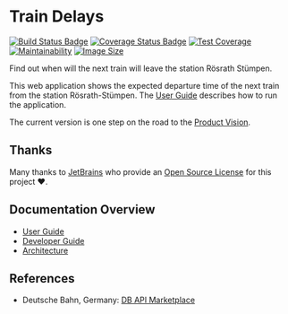 # Train Delays

[![Build Status Badge](https://github.com/wonderbird/train-delays/workflows/Build%20and%20Publish/badge.svg)](https://github.com/wonderbird/train-delays/actions/workflows/build.yml?query=workflow%3A%22Build+and+Publish%22)
[![Coverage Status Badge](https://coveralls.io/repos/github/wonderbird/train-delays/badge.svg?branch=main)](https://coveralls.io/github/wonderbird/train-delays?branch=main)
[![Test Coverage](https://api.codeclimate.com/v1/badges/90718a2dfc4e3bde6d44/test_coverage)](https://codeclimate.com/github/wonderbird/train-delays/test_coverage)
[![Maintainability](https://api.codeclimate.com/v1/badges/90718a2dfc4e3bde6d44/maintainability)](https://codeclimate.com/github/wonderbird/train-delays/maintainability)
[![Image Size](https://img.shields.io/docker/image-size/boos/train-delays)](https://hub.docker.com/repository/docker/boos/train-delays)

Find out when will the next train will leave the station Rösrath Stümpen.

This web application shows the expected departure time of the next train from the station Rösrath-Stümpen.
The [User Guide](docs/user-guide.md) describes how to run the application.

The current version is one step on the road to the [Product Vision](docs/product-vision.md).

## Thanks

Many thanks to [JetBrains](https://www.jetbrains.com/?from=train-delays) who provide
an [Open Source License](https://www.jetbrains.com/community/opensource/) for this project ❤️.

## Documentation Overview

- [User Guide](docs/user-guide.md)
- [Developer Guide](docs/developer-guide.md)
- [Architecture](docs/architecture.adoc)

## References

- Deutsche Bahn, Germany: [DB API Marketplace](https://developers.deutschebahn.com/db-api-marketplace/apis/)
